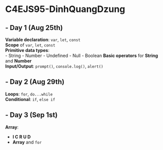 # C4EJS95-DinhQuangDzung
## - Day 1 (Aug 25th)
**Variable declaration**: `var`, `let`, `const`  
**Scope** of `var`, `let`, `const`  
**Primitive data types**:  
    - String
    - Number
    - Undefined
    - Null
    - Boolean
**Basic operators** for **String** and **Number**  
**Input/Output**: `prompt()`, `console.log()`, `alert()`  

## - Day 2 (Aug 29th)
**Loops**: `for`, `do...while`  
**Conditional**: `if`, `else if`  

## - Day 3 (Sep 1st)
**Array**:  
- **I C R U D**  
- **Array** and `for`  
